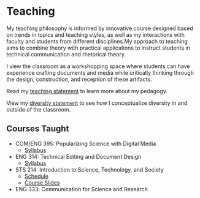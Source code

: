 # Teaching

My teaching philosophy is informed by innovative course designed based on trends in topics and teaching styles, as well as my interactions with faculty and students from different disciplines.My approach to teaching aims to combine theory with practical applications to instruct students in technical communication and rhetorical theory.

I view the classroom as a workshopping space where students can have experience crafting documents and media while critically thinking through the design, construction, and reception of these artifacts.

Read my [teaching statement](https://www.dropbox.com/s/cdynh5t77ce5hv1/teachingstatement.pdf?dl=0) to learn more about my pedagogy.

View my [diversity statement](https://www.dropbox.com/s/385nh3e85kpw2gb/diversitystatement.pdf?dl=0) to see how I conceptualize diversity in and outside of the classroom.

## Courses Taught
* COM/ENG 395: Popularizing Science with Digital Media
  * [Syllabus](https://www.dropbox.com/s/iv5zfl5v3s5wohl/Syllabus%20395%20-%20Spring%2019.pdf?dl=0)
* ENG 314: Technical Editing and Document Design
  * [Syllabus](https://www.dropbox.com/s/7c7pprmyj9lk3jw/English%20314_Spring%2019.pdf?dl=0) 
* STS 214: Introduction to Science, Technology, and Society
  * [Schedule](https://www.dropbox.com/s/n08a1l6o1cv5iri/STS214%20Course%20Schedule.pdf?dl=0)
  * [Course Slides](https://drive.google.com/drive/folders/0B7igqErxEEbWWHhubUtqMFpIR3c?usp=sharing)
* ENG 333: Communication for Science and Research
